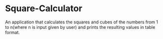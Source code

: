 # Square-Calculator
An application that calculates the squares and cubes of the numbers from 1 to n(where n is input given by user) and prints the resulting values in table format.
